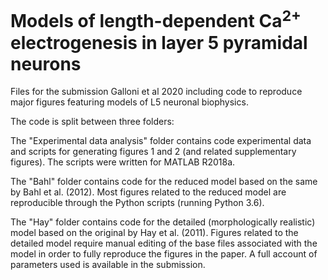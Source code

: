 # Models of length-dependent Ca<sup>2+</sup> electrogenesis in layer 5 pyramidal neurons

Files for the submission Galloni et al 2020 including code to reproduce major figures featuring models of L5 neuronal biophysics.

The code is split between three folders: 

The "Experimental data analysis" folder contains code experimental data and scripts for generating figures 1 and 2 (and related supplementary figures). The scripts were written for MATLAB R2018a.

The "Bahl" folder contains code for the reduced model based on the same by Bahl et al. (2012). Most figures related to the reduced model are reproducible through the Python scripts (running Python 3.6).

The "Hay" folder contains code for the detailed (morphologically realistic) model based on the original by Hay et al. (2011). Figures related to the detailed model require manual editing of the base files associated with the model in order to fully reproduce the figures in the paper. A full account of parameters used is available in the submission.
